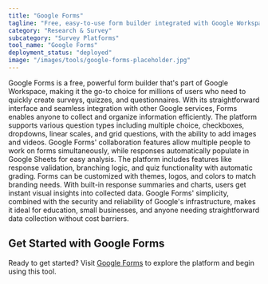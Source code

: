 ```yaml
---
title: "Google Forms"
tagline: "Free, easy-to-use form builder integrated with Google Workspace"
category: "Research & Survey"
subcategory: "Survey Platforms"
tool_name: "Google Forms"
deployment_status: "deployed"
image: "/images/tools/google-forms-placeholder.jpg"
---
```

Google Forms is a free, powerful form builder that's part of Google Workspace, making it the go-to choice for millions of users who need to quickly create surveys, quizzes, and questionnaires. With its straightforward interface and seamless integration with other Google services, Forms enables anyone to collect and organize information efficiently. The platform supports various question types including multiple choice, checkboxes, dropdowns, linear scales, and grid questions, with the ability to add images and videos. Google Forms' collaboration features allow multiple people to work on forms simultaneously, while responses automatically populate in Google Sheets for easy analysis. The platform includes features like response validation, branching logic, and quiz functionality with automatic grading. Forms can be customized with themes, logos, and colors to match branding needs. With built-in response summaries and charts, users get instant visual insights into collected data. Google Forms' simplicity, combined with the security and reliability of Google's infrastructure, makes it ideal for education, small businesses, and anyone needing straightforward data collection without cost barriers.
## Get Started with Google Forms

Ready to get started? Visit [Google Forms](https://googleforms.com) to explore the platform and begin using this tool.

